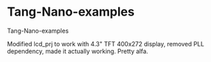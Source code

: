 # Tang-Nano-examples
Tang-Nano-examples

Modified lcd_prj to work with 4.3" TFT 400x272 display, removed PLL dependency, made it actually working. Pretty alfa.
